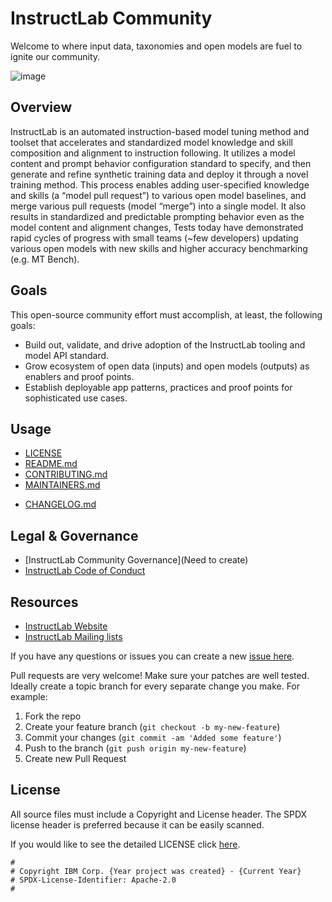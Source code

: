 <!-- This should be the location of the title of the repository, normally the short name -->
# InstructLab Community 
Welcome to where input data, taxonomies and open models are fuel to ignite our community.

![image](https://github.com/instruct-lab/community/assets/85503753/25fcefc7-a7ac-4511-90df-dc397ba741d5)


## Overview
InstructLab is an automated instruction-based model tuning method and toolset that accelerates and standardized model knowledge and skill composition and alignment to instruction following. It utilizes a model content and prompt behavior configuration standard to specify, and then generate and refine synthetic training data and deploy it through a novel training method. This process enables adding user-specified knowledge and skills (a “model pull request”) to various open model baselines, and merge various pull requests (model “merge”) into a single model. It also results in standardized and predictable prompting behavior even as the model content and alignment changes, Tests today have demonstrated rapid cycles of progress with small teams (~few developers) updating various open models with new skills and higher accuracy benchmarking (e.g. MT Bench). 


## Goals
This open-source community effort must accomplish, at least, the following goals:
* Build out, validate, and drive adoption of the InstructLab tooling and model API standard.
* Grow ecosystem of open data (inputs) and open models (outputs) as enablers and proof points.
* Establish deployable app patterns, practices and proof points for sophisticated use cases.


## Usage

* [LICENSE](LICENSE)
* [README.md](README.md)
* [CONTRIBUTING.md](CONTRIBUTING.md)
* [MAINTAINERS.md](MAINTAINERS.md)
<!-- A Changelog allows you to track major changes and things that happen, https://github.com/github-changelog-generator/github-changelog-generator can help automate the process -->
* [CHANGELOG.md](CHANGELOG.md)


## Legal & Governance
- [InstructLab Community Governance](Need to create)
- [InstructLab Code of Conduct](https://github.com/instruct-lab/community/tree/main?tab=coc-ov-file)


## Resources
- [InstructLab Website]()
- [InstructLab Mailing lists]()



<!-- Questions can be useful but optional, this gives you a place to say, "This is how to contact this project maintainers or create PRs -->
If you have any questions or issues you can create a new [issue here](https://github.com/instruct-lab/community/issues).

Pull requests are very welcome! Make sure your patches are well tested.
Ideally create a topic branch for every separate change you make. For
example:

1. Fork the repo
2. Create your feature branch (`git checkout -b my-new-feature`)
3. Commit your changes (`git commit -am 'Added some feature'`)
4. Push to the branch (`git push origin my-new-feature`)
5. Create new Pull Request

## License

All source files must include a Copyright and License header. The SPDX license header is 
preferred because it can be easily scanned.

If you would like to see the detailed LICENSE click [here](LICENSE).

```text
#
# Copyright IBM Corp. {Year project was created} - {Current Year}
# SPDX-License-Identifier: Apache-2.0
#
```

